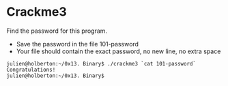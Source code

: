 # Crackme3

Find the password for this program.

- Save the password in the file 101-password
- Your file should contain the exact password, no new line, no extra space

```
julien@holberton:~/0x13. Binary$ ./crackme3 `cat 101-password`
Congratulations!
julien@holberton:~/0x13. Binary$ 
```
